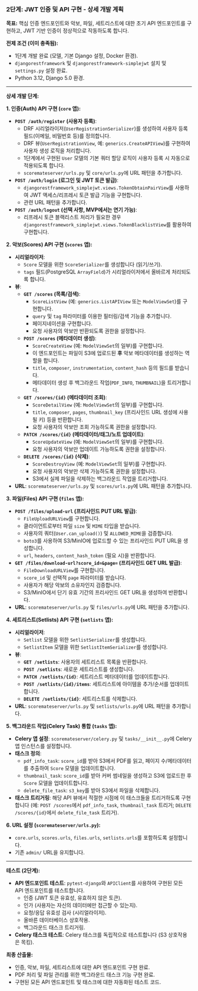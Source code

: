 ### **2단계: JWT 인증 및 API 구현 - 상세 개발 계획**

**목표:**
핵심 인증 엔드포인트와 악보, 파일, 세트리스트에 대한 초기 API 엔드포인트를 구현하고, JWT 기반 인증이 정상적으로 작동하도록 합니다.

**전제 조건 (이미 충족됨):**
*   1단계 개발 완료 (모델, 기본 Django 설정, Docker 환경).
*   `djangorestframework` 및 `djangorestframework-simplejwt` 설치 및 `settings.py` 설정 완료.
*   Python 3.12, Django 5.0 환경.

---

**상세 개발 단계:**

**1. 인증(Auth) API 구현 (`core` 앱):**

*   **`POST /auth/register` (사용자 등록)**:
    *   DRF 시리얼라이저(`UserRegistrationSerializer`)를 생성하여 사용자 등록 필드(이메일, 비밀번호 등)를 정의합니다.
    *   DRF 뷰(`UserRegistrationView`, 예: `generics.CreateAPIView`)를 구현하여 사용자 생성 로직을 처리합니다.
    *   1단계에서 구현된 `User` 모델의 기본 쿼터 할당 로직이 사용자 등록 시 자동으로 적용되도록 합니다.
    *   `scoremateserver/urls.py` 및 `core/urls.py`에 URL 패턴을 추가합니다.
*   **`POST /auth/login` (로그인 및 JWT 토큰 발급)**:
    *   `djangorestframework_simplejwt.views.TokenObtainPairView`를 사용하여 JWT 액세스/리프레시 토큰 발급 기능을 구현합니다.
    *   관련 URL 패턴을 추가합니다.
*   **`POST /auth/logout` (선택 사항, MVP에서는 연기 가능)**:
    *   리프레시 토큰 블랙리스트 처리가 필요한 경우 `djangorestframework_simplejwt.views.TokenBlacklistView`를 활용하여 구현합니다.

**2. 악보(Scores) API 구현 (`scores` 앱):**

*   **시리얼라이저**:
    *   `Score` 모델을 위한 `ScoreSerializer`를 생성합니다 (읽기/쓰기).
    *   `tags` 필드(PostgreSQL `ArrayField`)가 시리얼라이저에서 올바르게 처리되도록 합니다.
*   **뷰**:
    *   **`GET /scores` (목록/검색)**:
        *   `ScoreListView` (예: `generics.ListAPIView` 또는 `ModelViewSet`)를 구현합니다.
        *   `query` 및 `tag` 파라미터를 이용한 필터링/검색 기능을 추가합니다.
        *   페이지네이션을 구현합니다.
        *   요청 사용자의 악보만 반환되도록 권한을 설정합니다.
    *   **`POST /scores` (메타데이터 생성)**:
        *   `ScoreCreateView` (예: `ModelViewSet`의 일부)를 구현합니다.
        *   이 엔드포인트는 파일이 S3에 업로드된 **후** 악보 메타데이터를 생성하는 역할을 합니다.
        *   `title`, `composer`, `instrumentation`, `content_hash` 등의 필드를 받습니다.
        *   메타데이터 생성 후 백그라운드 작업(`PDF_INFO`, `THUMBNAIL`)을 트리거합니다.
    *   **`GET /scores/{id}` (메타데이터 조회)**:
        *   `ScoreDetailView` (예: `ModelViewSet`의 일부)를 구현합니다.
        *   `title`, `composer`, `pages`, `thumbnail_key` (프리사인드 URL 생성에 사용될 키) 등을 반환합니다.
        *   요청 사용자의 악보만 조회 가능하도록 권한을 설정합니다.
    *   **`PATCH /scores/{id}` (메타데이터/태그/노트 업데이트)**:
        *   `ScoreUpdateView` (예: `ModelViewSet`의 일부)를 구현합니다.
        *   요청 사용자의 악보만 업데이트 가능하도록 권한을 설정합니다.
    *   **`DELETE /scores/{id}` (삭제)**:
        *   `ScoreDestroyView` (예: `ModelViewSet`의 일부)를 구현합니다.
        *   요청 사용자의 악보만 삭제 가능하도록 권한을 설정합니다.
        *   S3에서 실제 파일을 삭제하는 백그라운드 작업을 트리거합니다.
*   **URL**: `scoremateserver/urls.py` 및 `scores/urls.py`에 URL 패턴을 추가합니다.

**3. 파일(Files) API 구현 (`files` 앱):**

*   **`POST /files/upload-url` (프리사인드 PUT URL 발급)**:
    *   `FileUploadURLView`를 구현합니다.
    *   클라이언트로부터 파일 `size` 및 `MIME` 타입을 받습니다.
    *   사용자의 쿼터(`User.can_upload()`) 및 `ALLOWED_MIME`을 검증합니다.
    *   `boto3`를 사용하여 S3/MinIO에 업로드할 수 있는 프리사인드 PUT URL을 생성합니다.
    *   `url`, `headers`, `content_hash_token` (필요 시)을 반환합니다.
*   **`GET /files/download-url?score_id=&page=` (프리사인드 GET URL 발급)**:
    *   `FileDownloadURLView`를 구현합니다.
    *   `score_id` 및 선택적 `page` 파라미터를 받습니다.
    *   사용자가 해당 악보의 소유자인지 검증합니다.
    *   S3/MinIO에서 단기 유효 기간의 프리사인드 GET URL을 생성하여 반환합니다.
*   **URL**: `scoremateserver/urls.py` 및 `files/urls.py`에 URL 패턴을 추가합니다.

**4. 세트리스트(Setlists) API 구현 (`setlists` 앱):**

*   **시리얼라이저**:
    *   `Setlist` 모델을 위한 `SetlistSerializer`를 생성합니다.
    *   `SetlistItem` 모델을 위한 `SetlistItemSerializer`를 생성합니다.
*   **뷰**:
    *   **`GET /setlists`**: 사용자의 세트리스트 목록을 반환합니다.
    *   **`POST /setlists`**: 새로운 세트리스트를 생성합니다.
    *   **`PATCH /setlists/{id}`**: 세트리스트 메타데이터를 업데이트합니다.
    *   **`POST /setlists/{id}/items`**: 세트리스트에 아이템을 추가/순서를 업데이트합니다.
    *   **`DELETE /setlists/{id}`**: 세트리스트를 삭제합니다.
*   **URL**: `scoremateserver/urls.py` 및 `setlists/urls.py`에 URL 패턴을 추가합니다.

**5. 백그라운드 작업(Celery Task) 통합 (`tasks` 앱):**

*   **Celery 앱 설정**: `scoremateserver/celery.py` 및 `tasks/__init__.py`에 Celery 앱 인스턴스를 설정합니다.
*   **태스크 정의**:
    *   `pdf_info_task`: `score_id`를 받아 S3에서 PDF를 읽고, 페이지 수/메타데이터를 추출하여 `Score` 모델을 업데이트합니다.
    *   `thumbnail_task`: `score_id`를 받아 커버 썸네일을 생성하고 S3에 업로드한 후 `Score` 모델을 업데이트합니다.
    *   `delete_file_task`: `s3_key`를 받아 S3에서 파일을 삭제합니다.
*   **태스크 트리거링**: 해당 API 뷰에서 적절한 시점에 이 태스크들을 트리거하도록 구현합니다 (예: `POST /scores`에서 `pdf_info_task`, `thumbnail_task` 트리거; `DELETE /scores/{id}`에서 `delete_file_task` 트리거).

**6. URL 설정 (`scoremateserver/urls.py`):**

*   `core.urls`, `scores.urls`, `files.urls`, `setlists.urls`를 포함하도록 설정합니다.
*   기존 `admin/` URL을 유지합니다.

---

**테스트 (2단계):**

*   **API 엔드포인트 테스트**: `pytest-django`와 `APIClient`를 사용하여 구현된 모든 API 엔드포인트를 테스트합니다.
    *   인증 (JWT 토큰 유효성, 유효하지 않은 토큰).
    *   인가 (사용자는 자신의 데이터에만 접근할 수 있는지).
    *   요청/응답 유효성 검사 (시리얼라이저).
    *   올바른 데이터베이스 상호작용.
    *   백그라운드 태스크 트리거링.
*   **Celery 태스크 테스트**: Celery 태스크를 독립적으로 테스트합니다 (S3 상호작용은 목킹).

**최종 산출물:**

*   인증, 악보, 파일, 세트리스트에 대한 API 엔드포인트 구현 완료.
*   PDF 처리 및 파일 관리를 위한 백그라운드 태스크 기능 구현 완료.
*   구현된 모든 API 엔드포인트 및 태스크에 대한 자동화된 테스트 코드.
